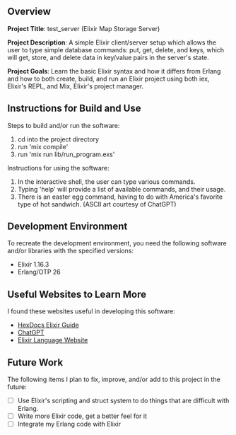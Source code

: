 ## Overview

**Project Title**: test_server (Elixir Map Storage Server)

**Project Description**: A simple Elixir client/server setup which allows the user to type simple database commands: put, get, delete, and keys, which will get, store, and delete data in key/value pairs in the server's state.

**Project Goals**:
Learn the basic Elixir syntax and how it differs from Erlang and how to both create, build, and run an Elixir project using both iex, Elixir's REPL, and Mix, Elixir's project manager.

## Instructions for Build and Use

Steps to build and/or run the software:

1. cd into the project directory
2. run 'mix compile'
3. run 'mix run lib/run_program.exs'

Instructions for using the software:

1. In the interactive shell, the user can type various commands.
2. Typing 'help' will provide a list of available commands, and their usage.
3. There is an easter egg command, having to do with America's favorite type of hot sandwich. (ASCII art courtesy of ChatGPT)

## Development Environment 

To recreate the development environment, you need the following software and/or libraries with the specified versions:

* Elixir 1.16.3
* Erlang/OTP 26

## Useful Websites to Learn More

I found these websites useful in developing this software:

* [HexDocs Elixir Guide](https://hexdocs.pm/elixir/introduction.html)
* [ChatGPT](chatgpt.com)
* [Elixir Language Website](https://elixir-lang.org/)

## Future Work

The following items I plan to fix, improve, and/or add to this project in the future:

* [ ] Use Elixir's scripting and struct system to do things that are difficult with Erlang.
* [ ] Write more Elixir code, get a better feel for it
* [ ] Integrate my Erlang code with Elixir
